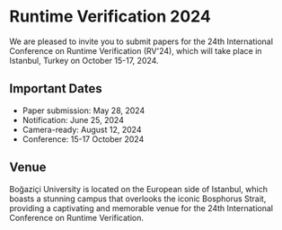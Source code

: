 # Runtime Verification 2024

We are pleased to invite you to submit papers for the 24th International Conference on Runtime Verification (RV'24), which will take place in Istanbul, Turkey on October 15-17, 2024.

## Important Dates

- Paper submission: May 28, 2024
- Notification: June 25, 2024
- Camera-ready: August 12, 2024
- Conference: 15-17 October 2024

## Venue

Boğaziçi University is located on the European side of Istanbul, which boasts a stunning campus that overlooks the iconic Bosphorus Strait, providing a captivating and memorable venue for the 24th International Conference on Runtime Verification.
